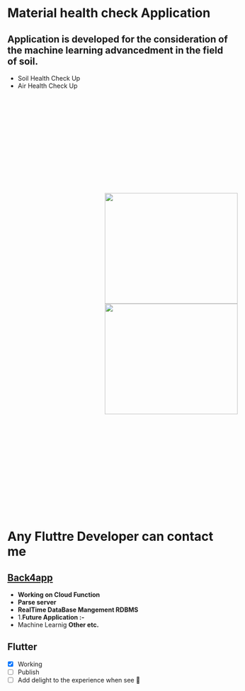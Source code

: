 # Material health check Application

 ## Application is developed for the consideration of the machine learning advancedment in the field of soil.

- Soil Health Check Up
- Air Health Check Up
<!-- ![soil](https://d2r55xnwy6nx47.cloudfront.net/uploads/2021/07/Soil2880x1620_Lede.jpg) -->
<div style='display:inline-block; padding:20px; margin:200px'>
  <img src='https://d2r55xnwy6nx47.cloudfront.net/uploads/2021/07/Soil2880x1620_Lede.jpg' width='300px' height='250px'>
    <img src='https://ec.europa.eu/environment/air/quality/legislation/images/air.jpg' width='300px' height='250'>
  </div>
<br>


 #   Any Fluttre Developer can contact me <br>
 ##  [Back4app](www.back4app.com)
  - **Working on Cloud Function**
  - **Parse server**
  - **RealTime DataBase Mangement RDBMS**
  - 1.**Future Application :-**
  - Machine Learnig
  **Other etc.**
 ##  Flutter
 
- [x] Working
- [ ] Publish
- [ ] Add delight to the experience when see :tada:
